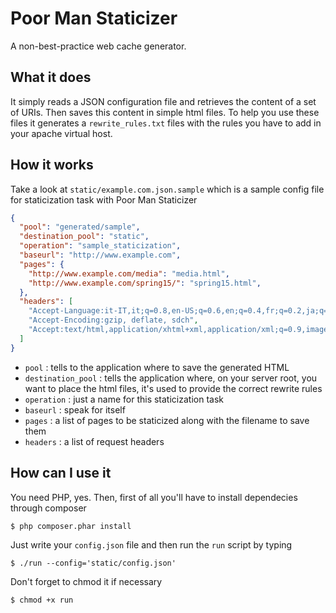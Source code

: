 # Poor Man Staticizer
A non-best-practice web cache generator.

## What it does
It simply reads a JSON configuration file and retrieves the content of a set of URIs. 
Then saves this content in simple html files. To help you use these files it generates a `rewrite_rules.txt` files with the rules you have to add in your apache virtual host.

## How it works
Take a look at  `static/example.com.json.sample` which is a sample config file for staticization task with Poor Man Staticizer

```json
{
  "pool": "generated/sample",
  "destination_pool": "static",
  "operation": "sample_staticization",
  "baseurl": "http://www.example.com",
  "pages": {
    "http://www.example.com/media": "media.html",
    "http://www.example.com/spring15/": "spring15.html",
  },
  "headers": [
    "Accept-Language:it-IT,it;q=0.8,en-US;q=0.6,en;q=0.4,fr;q=0.2,ja;q=0.2,ko;q=0.2,zh-CN;q=0.2,zh;q=0.2,de;q=0.2,ru;q=0.2,vi;q=0.2",
    "Accept-Encoding:gzip, deflate, sdch",
    "Accept:text/html,application/xhtml+xml,application/xml;q=0.9,image/webp,*/*;q=0.8"
  ]
}
```

- `pool` : tells to the application where to save the generated HTML
- `destination_pool` : tells the application where, on your server root, you want to place the html files, it's used to provide the correct rewrite rules
- `operation` : just a name for this staticization task
- `baseurl` : speak for itself
- `pages` :  a list of pages to be staticized along with the filename to save them
- `headers` : a list of request headers

## How can I use it
You need PHP, yes. Then, first of all you'll have to install dependecies through composer
```shell
$ php composer.phar install
```
Just write your `config.json` file and then run the `run` script by typing
```shell
$ ./run --config='static/config.json'
```
Don't forget to chmod it if necessary
```shell
$ chmod +x run
```


